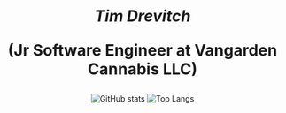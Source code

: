 ## <h1 align="center"><em>Tim Drevitch</em> <p align="center">(Jr Software Engineer at Vangarden Cannabis LLC)</p></h1>


<div align="center">

![GitHub stats](https://github-readme-stats.vercel.app/api?username=tdrevitchvgrdn&show_icons=true&theme=tokyonight&card_width=350&custom_title=My%20GitHub%20Stats)
![Top Langs](https://github-readme-stats.vercel.app/api/top-langs/?username=tdrevitchvgrdn&langs_count=10&layout=compact&theme=tokyonight&hide=Procfile,C,ASP.NET,ShaderLab,HLSL,Objective-C%2B%2B,CMake&card_width=300&custom_title=My%20Top%20Used%20GitHub%20Languages)

</div>

